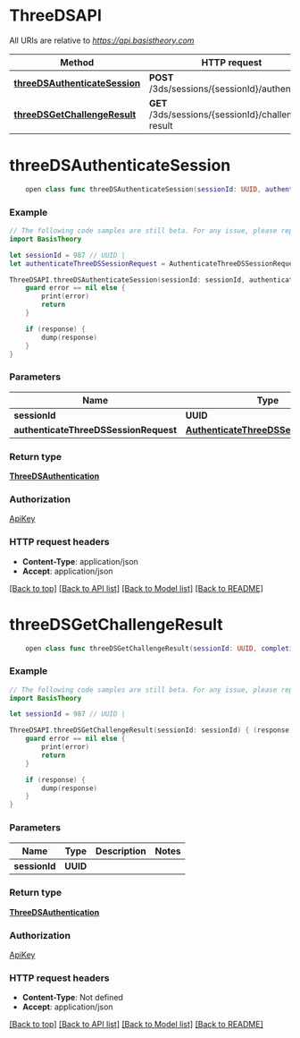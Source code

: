 # ThreeDSAPI

All URIs are relative to *https://api.basistheory.com*

Method | HTTP request | Description
------------- | ------------- | -------------
[**threeDSAuthenticateSession**](ThreeDSAPI.md#threedsauthenticatesession) | **POST** /3ds/sessions/{sessionId}/authenticate | 
[**threeDSGetChallengeResult**](ThreeDSAPI.md#threedsgetchallengeresult) | **GET** /3ds/sessions/{sessionId}/challenge-result | 


# **threeDSAuthenticateSession**
```swift
    open class func threeDSAuthenticateSession(sessionId: UUID, authenticateThreeDSSessionRequest: AuthenticateThreeDSSessionRequest? = nil, completion: @escaping (_ data: ThreeDSAuthentication?, _ error: Error?) -> Void)
```



### Example
```swift
// The following code samples are still beta. For any issue, please report via http://github.com/OpenAPITools/openapi-generator/issues/new
import BasisTheory

let sessionId = 987 // UUID | 
let authenticateThreeDSSessionRequest = AuthenticateThreeDSSessionRequest(authenticationCategory: "authenticationCategory_example", authenticationType: "authenticationType_example", challengePreference: "challengePreference_example", purchaseInfo: ThreeDSPurchaseInfo(amount: "amount_example", currency: "currency_example", exponent: "exponent_example", date: "date_example", transactionType: "transactionType_example", installmentCount: "installmentCount_example", recurringExpiration: "recurringExpiration_example", recurringFrequency: "recurringFrequency_example"), merchantInfo: ThreeDSMerchantInfo(mid: "mid_example", acquirerBin: "acquirerBin_example", name: "name_example", countryCode: "countryCode_example", categoryCode: "categoryCode_example", riskInfo: ThreeDSMerchantRiskInfo(deliveryEmail: "deliveryEmail_example", deliveryTimeFrame: "deliveryTimeFrame_example", giftCardAmount: "giftCardAmount_example", giftCardCount: "giftCardCount_example", giftCardCurrency: "giftCardCurrency_example", preOrderPurchase: false, preOrderDate: "preOrderDate_example", reorderedPurchase: false, shippingMethod: "shippingMethod_example")), requestorInfo: ThreeDSRequestorInfo(id: "id_example", name: "name_example", url: "url_example"), cardholderInfo: ThreeDSCardholderInfo(accountId: "accountId_example", accountType: "accountType_example", accountInfo: ThreeDSCardholderAccountInfo(accountAge: "accountAge_example", accountLastChanged: "accountLastChanged_example", accountChangeDate: "accountChangeDate_example", accountCreatedDate: "accountCreatedDate_example", accountPwdLastChanged: "accountPwdLastChanged_example", accountPwdChangeDate: "accountPwdChangeDate_example", purchaseCountHalfYear: "purchaseCountHalfYear_example", transactionCountDay: "transactionCountDay_example", paymentAccountAge: "paymentAccountAge_example", transactionCountYear: "transactionCountYear_example", paymentAccountCreated: "paymentAccountCreated_example", shippingAddressFirstUsed: "shippingAddressFirstUsed_example", shippingAddressUsageDate: "shippingAddressUsageDate_example", shippingAccountNameMatch: false, suspiciousActivityObserved: false), authenticationInfo: ThreeDSCardholderAuthenticationInfo(method: "method_example", timestamp: "timestamp_example", data: "data_example"), priorAuthenticationInfo: ThreeDSPriorAuthenticationInfo(method: "method_example", timestamp: "timestamp_example", referenceId: "referenceId_example", data: "data_example"), name: "name_example", email: "email_example", phoneNumber: ThreeDSCardholderPhoneNumber(countryCode: "countryCode_example", number: "number_example"), mobilePhoneNumber: nil, workPhoneNumber: nil, billingShippingAddressMatch: "billingShippingAddressMatch_example", billingAddress: ThreeDSAddress(line1: "line1_example", line2: "line2_example", line3: "line3_example", postalCode: "postalCode_example", city: "city_example", stateCode: "stateCode_example", countryCode: "countryCode_example"), shippingAddress: nil), broadcastInfo: "TODO", messageExtensions: [ThreeDSMessageExtension(id: "id_example", name: "name_example", critical: false, data: "TODO")]) // AuthenticateThreeDSSessionRequest |  (optional)

ThreeDSAPI.threeDSAuthenticateSession(sessionId: sessionId, authenticateThreeDSSessionRequest: authenticateThreeDSSessionRequest) { (response, error) in
    guard error == nil else {
        print(error)
        return
    }

    if (response) {
        dump(response)
    }
}
```

### Parameters

Name | Type | Description  | Notes
------------- | ------------- | ------------- | -------------
 **sessionId** | **UUID** |  | 
 **authenticateThreeDSSessionRequest** | [**AuthenticateThreeDSSessionRequest**](AuthenticateThreeDSSessionRequest.md) |  | [optional] 

### Return type

[**ThreeDSAuthentication**](ThreeDSAuthentication.md)

### Authorization

[ApiKey](../README.md#ApiKey)

### HTTP request headers

 - **Content-Type**: application/json
 - **Accept**: application/json

[[Back to top]](#) [[Back to API list]](../README.md#documentation-for-api-endpoints) [[Back to Model list]](../README.md#documentation-for-models) [[Back to README]](../README.md)

# **threeDSGetChallengeResult**
```swift
    open class func threeDSGetChallengeResult(sessionId: UUID, completion: @escaping (_ data: ThreeDSAuthentication?, _ error: Error?) -> Void)
```



### Example
```swift
// The following code samples are still beta. For any issue, please report via http://github.com/OpenAPITools/openapi-generator/issues/new
import BasisTheory

let sessionId = 987 // UUID | 

ThreeDSAPI.threeDSGetChallengeResult(sessionId: sessionId) { (response, error) in
    guard error == nil else {
        print(error)
        return
    }

    if (response) {
        dump(response)
    }
}
```

### Parameters

Name | Type | Description  | Notes
------------- | ------------- | ------------- | -------------
 **sessionId** | **UUID** |  | 

### Return type

[**ThreeDSAuthentication**](ThreeDSAuthentication.md)

### Authorization

[ApiKey](../README.md#ApiKey)

### HTTP request headers

 - **Content-Type**: Not defined
 - **Accept**: application/json

[[Back to top]](#) [[Back to API list]](../README.md#documentation-for-api-endpoints) [[Back to Model list]](../README.md#documentation-for-models) [[Back to README]](../README.md)

